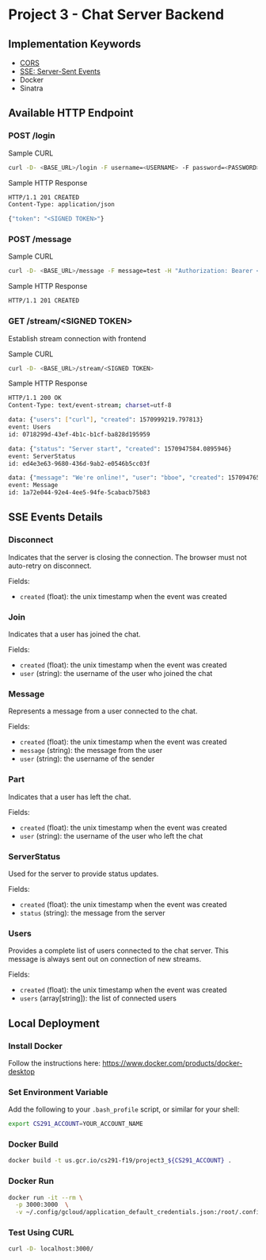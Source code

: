 # Project 3 - Chat Server Backend

## Implementation Keywords

- [CORS](https://developer.mozilla.org/en-US/docs/Web/HTTP/CORS)
- [SSE: Server-Sent Events](https://www.w3.org/TR/eventsource/)
- Docker
- Sinatra

## Available HTTP Endpoint

### POST /login

Sample CURL
```sh
curl -D- <BASE_URL>/login -F username=<USERNAME> -F password=<PASSWORD>
```

Sample HTTP Response
```sh
HTTP/1.1 201 CREATED
Content-Type: application/json

{"token": "<SIGNED TOKEN>"}
```

### POST /message

Sample CURL
```sh
curl -D- <BASE_URL>/message -F message=test -H "Authorization: Bearer <SIGNED TOKEN>"
```

Sample HTTP Response
```sh
HTTP/1.1 201 CREATED
```

### GET /stream/\<SIGNED TOKEN\>
Establish stream connection with frontend

Sample CURL
```sh
curl -D- <BASE_URL>/stream/<SIGNED TOKEN>
```

Sample HTTP Response
```sh
HTTP/1.1 200 OK
Content-Type: text/event-stream; charset=utf-8

data: {"users": ["curl"], "created": 1570999219.797813}
event: Users
id: 0718299d-43ef-4b1c-b1cf-ba828d195959

data: {"status": "Server start", "created": 1570947584.0895946}
event: ServerStatus
id: ed4e3e63-9680-436d-9ab2-e0546b5cc03f

data: {"message": "We're online!", "user": "bboe", "created": 1570947655.5598643}
event: Message
id: 1a72e044-92e4-4ee5-94fe-5cabacb75b83
```

## SSE Events Details

### Disconnect
Indicates that the server is closing the connection. The browser must not auto-retry on disconnect.

Fields:

- `created` (float): the unix timestamp when the event was created

### Join
Indicates that a user has joined the chat.

Fields:

- `created` (float): the unix timestamp when the event was created
- `user` (string): the username of the user who joined the chat

### Message
Represents a message from a user connected to the chat.

Fields:

- `created` (float): the unix timestamp when the event was created
- `message` (string): the message from the user
- `user` (string): the username of the sender

### Part
Indicates that a user has left the chat.

Fields:

- `created` (float): the unix timestamp when the event was created
- `user` (string): the username of the user who left the chat

### ServerStatus
Used for the server to provide status updates.

Fields:

- `created` (float): the unix timestamp when the event was created
- `status` (string): the message from the server

### Users
Provides a complete list of users connected to the chat server. This message is always sent out on connection of new streams.

Fields:

- `created` (float): the unix timestamp when the event was created
- `users` (array[string]): the list of connected users

## Local Deployment

### Install Docker

Follow the instructions here: https://www.docker.com/products/docker-desktop

### Set Environment Variable

Add the following to your `.bash_profile` script, or similar for your shell:

```sh
export CS291_ACCOUNT=YOUR_ACCOUNT_NAME
```

### Docker Build

```sh
docker build -t us.gcr.io/cs291-f19/project3_${CS291_ACCOUNT} .
```

### Docker Run

```sh
docker run -it --rm \
  -p 3000:3000  \
  -v ~/.config/gcloud/application_default_credentials.json:/root/.config/gcloud/application_default_credentials.json \  us.gcr.io/cs291-f19/project3_${CS291_ACCOUNT}
```

### Test Using CURL

```sh
curl -D- localhost:3000/
```




